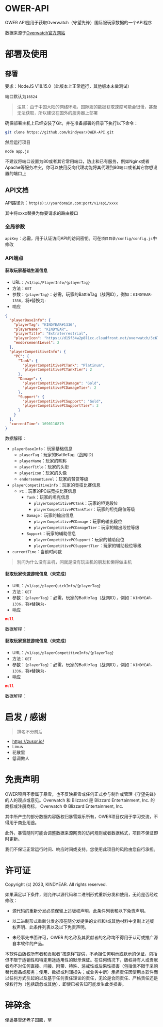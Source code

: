 # OWER-API

OWER API是用于获取Overwatch（守望先锋）国际服玩家数据的一个API程序

数据来源于[Overwatch官方网站](https://overwatch.blizzard.com/en-us/career)

# 部署及使用

## 部署

要求：NodeJS V18.15.0（此版本上正常运行，其他版本未做测试）

端口默认为``16524``

> 注意：由于中国大陆的网络环境，国际服的数据获取速度可能会很慢，甚至无法获取，所以建议在国外的服务器上部署

确保部署主机上已经安装了Git，并在准备部署的目录下执行以下命令：

```bash
git clone https://github.com/kindyear/OWER-API.git
```

然后运行项目

```bash
node app.js
```

不建议将端口设置为80或者其它常用端口，防止和已有服务，例如Nginx或者Apache等服务冲突，你可以使用反向代理功能将其代理到80端口或者其它你想设置的端口上

## API文档

API路径为：``http(s)://yourdomain.com:port/v1/api/xxxx``

其中将xxxx替换为你要请求的路由接口

### 全局参数

``apiKey``：必需，用于认证访问API的访问密钥。可在``项目目录/config/config.js``中修改

### API端点

#### 获取玩家基础生涯信息

- URL：``/v1/api/PlayerInfo/{playerTag}``
- 方法：``GET``
- 参数：``{playerTag}``：必需，玩家的BattleTag（战网ID），例如：``KINDYEAR-1336``，将``#``替换为``-``
- 响应

```json
{
  "playerBaseInfo": {
    "playerTag": "KINDYEAR#1336",
    "playerName": "KINDYEAR",
    "playerTitle": "Extraterrestrial",
    "playerIcon": "https://d15f34w2p8l1cc.cloudfront.net/overwatch/5c670baeda5a7b2ed707c940f6b17773e9fd41fe783a8810ea9283cd55d6fd43.png",
    "endorsementLevel": 2
  },
  "playerCompetitiveInfo": {
    "PC": {
      "Tank": {
        "playerCompetitivePCTank": "Platinum",
        "playerCompetitivePCTankTier": 2
      },
      "Damage": {
        "playerCompetitivePCDamage": "Gold",
        "playerCompetitivePCDamageTier": 2
      },
      "Support": {
        "playerCompetitivePCSupport": "Gold",
        "playerCompetitivePCSupportTier": 3
      }
    }
  },
  "currentTime": 1690110879
}
```

数据解释：

* ``playerBaseInfo``：玩家基础信息
  * ``playerTag``：玩家的BattleTag（战网ID）
  * ``playerName``：玩家的昵称
  * ``playerTitle``：玩家的头衔
  * ``playerIcon``：玩家的头像
  * ``endorsementLevel``：玩家的赞赏等级
* ``playerCompetitiveInfo``：玩家的竞技比赛信息
  * ``PC``：玩家的PC端竞技比赛信息
    * ``Tank``：玩家的坦克信息
      * ``playerCompetitivePCTank``：玩家的坦克段位
      * ``playerCompetitivePCTankTier``：玩家的坦克段位等级
    * ``Damage``：玩家的输出信息
      * ``playerCompetitivePCDamage``：玩家的输出段位
      * ``playerCompetitivePCDamageTier``：玩家的输出段位等级
    * ``Support``：玩家的辅助信息
      * ``playerCompetitivePCSupport``：玩家的辅助段位
      * ``playerCompetitivePCSupportTier``：玩家的辅助段位等级
* ``currentTime``：当前时间戳

> 别问为什么没有主机，问就是没有玩主机的朋友和懒得做主机

#### 获取玩家快速游戏信息（未完成）

- URL：`/v1/api/playerQuickInfo/{playerTag}`
- 方法：``GET``
- 参数：``{playerTag}``：必需，玩家的BattleTag（战网ID），例如：``KINDYEAR-1336``，将``#``替换为``-``
- 响应

```json
null
```

数据解释：

#### 获取玩家竞技游戏信息（未完成）

- URL：`/v1/api/playerCompetitiveInfo/{playerTag}`
- 方法：``GET``
- 参数：``{playerTag}``：必需，玩家的BattleTag（战网ID），例如：``KINDYEAR-1336``，将``#``替换为``-``
- 响应

```json
null
```

数据解释：

# 启发 / 感谢

> 排名不分前后

- https://zusor.io/
- Linus
- 花散里
- 低调做人

# 免责声明

OWER项目不隶属于暴雪，也不反映暴雪或任何正式参与制作或管理《守望先锋》的人的观点或意见。Overwatch 和 Blizzard 是 Blizzard
Entertainment, Inc. 的商标或注册商标。 Overwatch © Blizzard Entertainment, Inc.

其中所产生的部分数据内容版权归暴雪娱乐所有，OWER项目仅用于学习交流，不得用于商业用途。

此外，暴雪随时可能会调整数据来源网页的访问规则或者数据格式，项目不保证即时更新。

我们不保证正常运行时间、响应时间或支持。您使用此项目的风险由您自行承担。

# 许可证

Copyright (c) 2023, KINDYEAR. All rights reserved.

如果满足以下条件，则允许以源代码和二进制形式重新分发和使用，无论是否经过修改：

- 源代码的重新分发必须保留上述版权声明、此条件列表和以下免责声明。

- 以二进制形式重新分发必须在随分发提供的文档和/或其他材料中复制上述版权声明、此条件列表以及以下免责声明。

- 未经事先书面许可，OWER 的名称及其贡献者的名称均不得用于认可或推广源自本软件的产品。

本软件由版权所有者和贡献者“按原样”提供，不承担任何明示或默示的保证，包括但不限于适销性和特定用途适用性的默示保证。在任何情况下，版权持有人或贡献者均不对任何直接、间接、附带、特殊、惩戒性或后果性损害（包括但不限于采购替代商品或服务；使用、数据或利润损失；或业务中断）承担责任因使用本软件而以任何方式引起的以及基于任何责任理论的责任，无论是合同责任、严格责任还是侵权行为（包括疏忽或其他），即使已被告知可能发生此类损害。

# 碎碎念

傻逼暴雪还老子国服，草